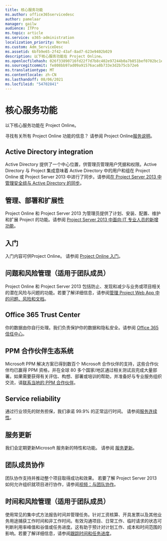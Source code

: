 ```yaml
---
title: 核心服务功能
ms.author: office365servicedesc
author: pamelaar
manager: gailw
audience: ITPro
ms.topic: article
ms.service: o365-administration
localization_priority: Normal
ms.custom: Adm_ServiceDesc
ms.assetid: 6bfb9e65-2f42-43af-8ad7-623e9402b029
description: 以下核心服务功能在 Project Online。
ms.openlocfilehash: 026f33890716fd22f7d7b8c402e97244b0a7b851bef0702bc1eb82273c26d15b
ms.sourcegitcommit: fe808bb97ad09a91576aca8b733e3d2b75cb72e6
ms.translationtype: MT
ms.contentlocale: zh-CN
ms.lasthandoff: 08/06/2021
ms.locfileid: "54702841"
---
```

# <a name="core-services-functionality"></a>核心服务功能

以下核心服务功能在 Project Online。
  
寻找有关所有 Project Online 功能的信息？ 请参阅 Project Online[服务说明](project-online-service-description.md)。
  
## <a name="active-directory-integration"></a>Active Directory integration

Active Directory 提供了一个中心位置，供管理员管理用户凭据和权限。Active Directory 与 Project 集成意味着 Active Directory 中的用户和组在 Project Online 或 Project Server 2013 中进行了同步。请参阅[在 Project Server 2013 中管理安全组与 Active Directory 的同步](/project/manage-security-group-synchronization-with-active-directory-in-project-server)。
  
## <a name="administration-deployment-and-extensibility"></a>管理、部署和扩展性

Project Online 和 Project Server 2013 为管理员提供了计划、安装、配置、维护和扩展 Project 的功能。请参阅 [Project Server 2013 中面向 IT 专业人员的新增功能](/project/what-s-new-for-it-pros-in-project-server-2016)。
  
## <a name="getting-started"></a>入门

入门内容可供Project Online。 请参阅 [Project Online 入门](https://support.office.com/article/E3E5F64F-ADA5-4F9D-A578-130B2D4E5F11)。
  
## <a name="issues-and-risk-management-for-team-members"></a>问题和风险管理（适用于团队成员）

Project Online 和 Project Server 2013 包括防止、发现和减少与业务或项目相关的潜在风险与问题的功能。若要了解详细信息，请参阅[管理 Project Web App 中的问题、风险和文档](/previous-versions/office/project-server-2010/hh767484(v=office.14))。
  
## <a name="office-365-trust-center"></a>Office 365 Trust Center

你的数据由你自行处理。我们负责保护你的数据和隐私安全。请参阅 [Office 365 信任中心](https://go.microsoft.com/fwlink/?LinkId=402637)。
  
## <a name="ppm-partner-ecosystem"></a>PPM 合作伙伴生态系统

Microsoft PPM 解决方案已得到数百个 Microsoft 合作伙伴的支持，这些合作伙伴均已赢得 PPM 资格，并在全球 80 多个国家/地区通过相关测试且完成大量部署。如果需要获得有关评估、构想、部署或培训的帮助，并准备好与专业服务组织交流，请[联系当地的 PPM 合作伙伴](https://go.microsoft.com/fwlink/p/?LinkId=272646)。
  
## <a name="service-reliability"></a>Service reliability

通过行业领先的财务担保，我们承诺 99.9% 的正常运行时间。 请参阅[服务连续性](https://go.microsoft.com/fwlink/?LinkId=402653)。
  
## <a name="service-updates"></a>服务更新

我们会定期更新Microsoft 服务新的特性和功能。 请参阅 [服务更新](../office-365-platform-service-description/service-updates.md)。
  
## <a name="team-member-collaboration"></a>团队成员协作

团队协作支持并推动整个项目取得成功和效果。 若要了解 Project Server 2013 如何允许组织就项目进行协作，请参阅[视频：与团队协作](https://go.microsoft.com/fwlink/?LinkId=402628)。
  
## <a name="time-and-task-management-for-team-members"></a>时间和风险管理（适用于团队成员）

使用常见的集中式方法报告时间并管理任务。针对工资核算、开具发票以及其他业务用途捕获工作时间和非工作时间。有效沟通项目、日常工作、临时请求的状态可判断利用率峰值和谷值或任务进度。这有助于预计对计划工作、成本和时间范围的影响。若要了解详细信息，请参阅[跟踪时间和任务进度](https://go.microsoft.com/fwlink/p/?LinkId=271321)。
